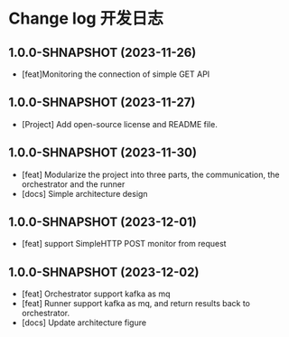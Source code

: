 # Change log 开发日志

## 1.0.0-SHNAPSHOT (2023-11-26)

- [feat]Monitoring the connection of simple GET API



## 1.0.0-SHNAPSHOT (2023-11-27)

- [Project] Add open-source license and README file.



## 1.0.0-SHNAPSHOT (2023-11-30)

- [feat] Modularize the project into three parts, the communication, the orchestrator and the runner
- [docs] Simple architecture design



## 1.0.0-SHNAPSHOT (2023-12-01)

- [feat] support SimpleHTTP POST monitor from request



## 1.0.0-SHNAPSHOT (2023-12-02)


- [feat\] Orchestrator support kafka as mq
- [feat] Runner support kafka as mq, and return results back to orchestrator.
- [docs] Update architecture figure